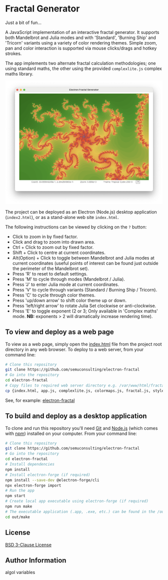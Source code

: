 # Fractal Generator

Just a bit of fun...

A JavaScript implementation of an interactive fractal generator.  It supports both Mandelbrot and Julia modes and with 'Standard', 'Burning Ship' and 'Tricorn' variants using a variety of color rendering themes.  Simple zoom, pan and color interaction is supported via mouse clicks/drags and hotkey strokes.

The app implements two alternate fractal calculation methodologies; one using standard maths, the other using the provided `complexlite.js` complex maths library.

![full app screenshot ubx](/images/screenshot.png)

The project can be deployed as an Electron (Node.js) desktop application (`index2.html`), or as a stand-alone web site `index.html`.

The following instructions can be viewed by clicking on the `?` button:

- Click to zoom in by fixed factor.
- Click and drag to zoom into drawn area.
- Ctrl + Click to zoom out by fixed factor.
- Shift + Click to centre at current coordinates.
- Alt(Option) + Click to toggle between Mandelbrot and Julia modes at current coordinates (useful points of interest can be found just outside the perimeter of the Mandelbrot set).
- Press 'R' to reset to default settings.
- Press 'M' to cycle through modes (Mandelbrot / Julia).
- Press 'J' to enter Julia mode at current coordinates.
- Press 'V' to cycle through variants (Standard / Burning Ship / Tricorn).   
- Press 'C' to cycle through color themes.
- Press 'up/down arrow' to shift color theme up or down.
- Press 'left/right arrow' to rotate Julia Set clockwise or anti-clockwise.
- Press 'E' to toggle exponent (2 or 3; Only available in 'Complex maths' mode. **NB:** exponents > 2 will dramatically increase rendering time).</li> 

## To view and deploy as a web page

To view as a web page, simply open the [index.html](./index.html) file from the project root directory in any web browser. To deploy to a web server, from your command line:

```bash
# Clone this repository
git clone https://github.com/semuconsulting/electron-fractal
# Go into the repository
cd electron-fractal
# Copy files to required web server directory e.g. /var/www/html/fractal/
cp {index.html, app.js, complexlite.js, colormaps.js, fractal.js, styles.css} /var/www/html/fractal
```
See, for example: [electron-fractal](https://www.semuconsulting.com/fractal/)

## To build and deploy as a desktop application

To clone and run this repository you'll need [Git](https://git-scm.com) and [Node.js](https://nodejs.org/en/download/) (which comes with [npm](http://npmjs.com)) installed on your computer. From your command line:

```bash
# Clone this repository
git clone https://github.com/semuconsulting/electron-fractal
# Go into the repository
cd electron-fractal
# Install dependencies
npm install
# Install electron-forge (if required)
npm install --save-dev @electron-forge/cli
npx electron-forge import
# Run the app
npm start
# Create local app executable using electron-forge (if required)
npm run make
# The executable application (.app, .exe, etc.) can be found in the /out/make directory
cd out/make
```

## License

[BSD 3-Clause License](LICENSE)

## Author Information

algol variables
